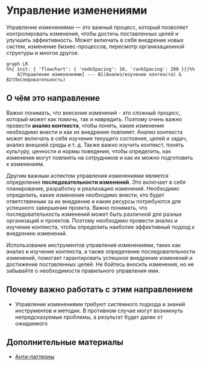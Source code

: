 # Управление изменениями
Управление изменениями — это важный процесс, который позволяет контролировать изменения, чтобы достичь поставленных целей и улучшить эффективность. Может включать в себя внедрение новых систем, изменение бизнес-процессов, пересмотр организационной структуры и многое другое.

```mermaid
graph LR
%%{ init: { 'flowchart': { 'nodeSpacing': 10, 'rankSpacing': 200 }}}%%
    A[Управление изменениями] --- B1(Анализ/изучение контекста) & B2(Последовательность)
```

## О чём это направление
Важно понимать, что внесение изменений - это сложный процесс, который может как помочь, так и навредить. Поэтому очень важно провести **анализ контекста**, чтобы понять, какие изменения необходимо внести и как их внедрение повлияет. Анализ контекста может включать в себя изучение текущего состояния, целей и задач, анализ внешней среды и т. д. Также важно изучить контекст, понять культуру, ценности и нормы поведения, чтобы определить, как изменения могут повлиять на сотрудников и как их можно подготовить к изменениям.

Другим важным аспектом управления изменениями является определение **последовательности изменений**. Это включает в себя планирование, разработку и реализацию изменений. Необходимо определить, какие изменения необходимо внести, кто будет ответственным за их внедрение и какие ресурсы потребуются для успешного завершения проекта. Важно понимать, что последовательность изменений может быть различной для разных организаций и проектов. Поэтому необходимо провести анализ и изучение контекста, чтобы определить наиболее эффективный подход к внедрению изменений.

Использование инструментов управления изменениями, таких как анализ и изучение контекста, а также определение последовательности изменений, помогает гарантировать успешное внедрение изменений и достижение поставленных целей. Не бойтесь вносить изменения, но не забывайте о необходимости правильного управления ими.

## Почему важно работать с этим направлением
* Управление изменениями требуют системного подхода и знаний инструментов и методик. В противном случае могут возникнуть непредсказуемые проблемы, а результат будет далек от ожидаемого

## Дополнительные материалы
* [Анти-паттерны](/docs/profession/antipatterns)
